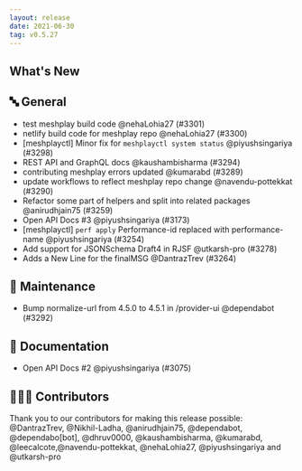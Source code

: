 ```yaml
---
layout: release
date: 2021-06-30
tag: v0.5.27
---
```


## What's New
## 🔤 General

-   test meshplay build code @nehaLohia27 (#3301)
-   netlify build code for meshplay repo @nehaLohia27 (#3300)
-  [meshplayctl] Minor fix for  `meshplayctl system status` @piyushsingariya (#3298)
-   REST API and GraphQL docs @kaushambisharma (#3294)
-   contributing meshplay errors updated @kumarabd (#3289)
-   update workflows to reflect meshplay repo change @navendu-pottekkat (#3290)
-   Refactor some part of helpers and split into related packages
   @anirudhjain75 (#3259)
-   Open API Docs #3 @piyushsingariya (#3173)
-   [meshplayctl] `perf apply` Performance-id replaced with performance-name @piyushsingariya (#3254)
-   Add support for JSONSchema Draft4 in RJSF @utkarsh-pro (#3278)
-   Adds a New Line for the finalMSG @DantrazTrev (#3264)


## 🧰 Maintenance

- Bump normalize-url from 4.5.0 to 4.5.1 in /provider-ui @dependabot   (#3292)

## 📖 Documentation

- Open API Docs #2 @piyushsingariya (#3075)
 
## 👨🏽‍💻 Contributors

Thank you to our contributors for making this release possible:
@DantrazTrev, @Nikhil-Ladha, @anirudhjain75, @dependabot, @dependabo[bot], @dhruv0000, @kaushambisharma, @kumarabd, @leecalcote,@navendu-pottekkat, @nehaLohia27, @piyushsingariya and @utkarsh-pro